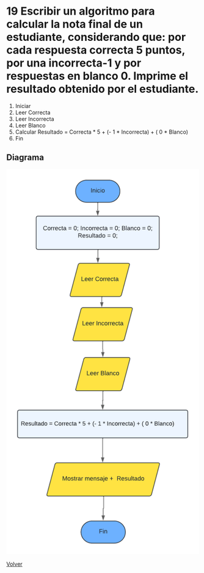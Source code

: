 # 19  Escribir un algoritmo para calcular la nota final de un estudiante, considerando que: por cada respuesta correcta 5 puntos, por una incorrecta-1 y por respuestas en blanco 0. Imprime el resultado obtenido por el estudiante.
1. Iniciar
2. Leer Correcta
3. Leer Incorrecta
4. Leer Blanco
5. Calcular Resultado = Correcta * 5 + (- 1 * Incorrecta) + ( 0 * Blanco)
13. Fin

## Diagrama
<img src=img/Act19.png>

<a href=../README.md > Volver </a>
